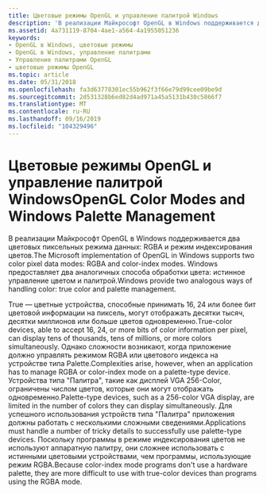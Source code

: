 ```yaml
---
title: Цветовые режимы OpenGL и управление палитрой Windows
description: 'В реализации Майкрософт OpenGL в Windows поддерживается два цветовых пиксельных режима данных: RGBA и режим индексирования. Windows предоставляет два аналогичных способа обработки цветового и управления палитрами.'
ms.assetid: 4a731119-8704-4ae1-a564-4a1955051236
keywords:
- OpenGL в Windows, цветовые режимы
- OpenGL в Windows, управление палитрами
- Управление палитрами OpenGL
- цветовые режимы OpenGL
ms.topic: article
ms.date: 05/31/2018
ms.openlocfilehash: fa3d63778301ec55b962f3f66e79d99cee09be9d
ms.sourcegitcommit: 2d531328b6ed82d4ad971a45a5131b430c5866f7
ms.translationtype: MT
ms.contentlocale: ru-RU
ms.lasthandoff: 09/16/2019
ms.locfileid: "104329496"
---
```

# <a name="opengl-color-modes-and-windows-palette-management"></a><span data-ttu-id="c760e-108">Цветовые режимы OpenGL и управление палитрой Windows</span><span class="sxs-lookup"><span data-stu-id="c760e-108">OpenGL Color Modes and Windows Palette Management</span></span>

<span data-ttu-id="c760e-109">В реализации Майкрософт OpenGL в Windows поддерживается два цветовых пиксельных режима данных: RGBA и режим индексирования цветов.</span><span class="sxs-lookup"><span data-stu-id="c760e-109">The Microsoft implementation of OpenGL in Windows supports two color pixel data modes: RGBA and color-index modes.</span></span> <span data-ttu-id="c760e-110">Windows предоставляет два аналогичных способа обработки цвета: истинное управление цветом и палитрой.</span><span class="sxs-lookup"><span data-stu-id="c760e-110">Windows provide two analogous ways of handling color: true color and palette management.</span></span>

<span data-ttu-id="c760e-111">True — цветные устройства, способные принимать 16, 24 или более бит цветовой информации на пиксель, могут отображать десятки тысяч, десятки миллионов или больше цветов одновременно.</span><span class="sxs-lookup"><span data-stu-id="c760e-111">True-color devices, able to accept 16, 24, or more bits of color information per pixel, can display tens of thousands, tens of millions, or more colors simultaneously.</span></span> <span data-ttu-id="c760e-112">Однако сложности возникают, когда приложение должно управлять режимом RGBA или цветового индекса на устройстве типа Palette.</span><span class="sxs-lookup"><span data-stu-id="c760e-112">Complexities arise, however, when an application has to manage RGBA or color-index mode on a palette-type device.</span></span> <span data-ttu-id="c760e-113">Устройства типа "Палитра", такие как дисплей VGA 256-Color, ограничены числом цветов, которые они могут отображать одновременно.</span><span class="sxs-lookup"><span data-stu-id="c760e-113">Palette-type devices, such as a 256-color VGA display, are limited in the number of colors they can display simultaneously.</span></span> <span data-ttu-id="c760e-114">Для успешного использования устройств типа "Палитра" приложения должны работать с несколькими сложными сведениями.</span><span class="sxs-lookup"><span data-stu-id="c760e-114">Applications must handle a number of tricky details to successfully use palette-type devices.</span></span> <span data-ttu-id="c760e-115">Поскольку программы в режиме индексирования цветов не используют аппаратную палитру, они сложнее использовать с истинными цветовыми устройствами, чем программы, использующие режим RGBA.</span><span class="sxs-lookup"><span data-stu-id="c760e-115">Because color-index mode programs don't use a hardware palette, they are more difficult to use with true-color devices than programs using the RGBA mode.</span></span>

 

 





